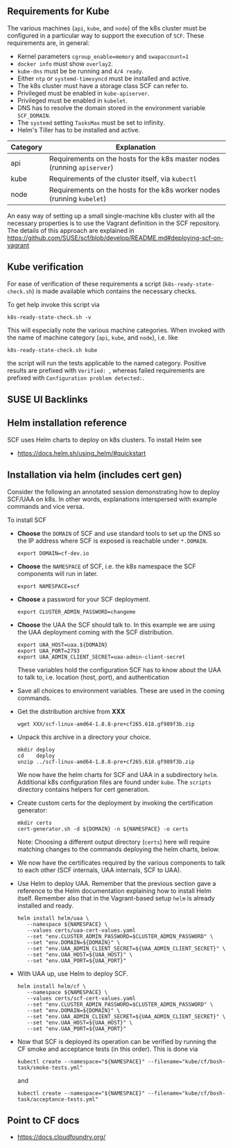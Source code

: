 ## Requirements for Kube

The various machines (`api`, `kube`, and `node`) of the k8s cluster must be configured in a particular way to support the execution of `SCF`. These requirements are, in general:

* Kernel parameters `cgroup_enable=memory` and `swapaccount=1`
* `docker info` must show `overlay2`.
* `kube-dns` must be be running and `4/4 ready`.
* Either `ntp` or `systemd-timesyncd` must be installed and active.
* The k8s cluster must have a storage class SCF can refer to.
* Privileged must be enabled in `kube-apiserver`.
* Privileged must be enabled in `kubelet`.
* DNS has to resolve the domain stored in the environment variable `SCF_DOMAIN`.
* The `systemd` setting `TasksMax` must be set to infinity.
* Helm's Tiller has to be installed and active.

|Category|Explanation|
|---|---|
|api| Requirements on the hosts for the k8s master nodes (running `apiserver`) |
|kube| Requirements of the cluster itself, via `kubectl` |
|node| Requirements on the hosts for the k8s worker nodes (running `kubelet`) |

An easy way of setting up a small single-machine k8s cluster with all the necessary properties is to use the Vagrant definition in the SCF repository. The details of this approach are explained in https://github.com/SUSE/scf/blob/develop/README.md#deploying-scf-on-vagrant

## Kube verification

For ease of verification of these requirements a script (`k8s-ready-state-check.sh`) is made available which contains the necessary checks.

To get help invoke this script via
```
k8s-ready-state-check.sh -v
```
This will especially note the various machine categories. When invoked with the name of machine category (`api`, `kube`, and `node`), i.e. like
```
k8s-ready-state-check.sh kube
```
the script will run the tests applicable to the named category.
Positive results are prefixed with `Verified: `,
whereas failed requirements are prefixed with `Configuration problem detected:`.

## SUSE UI Backlinks
## Helm installation reference

SCF uses Helm charts to deploy on k8s clusters.
To install Helm see

* https://docs.helm.sh/using_helm/#quickstart

## Installation via helm (includes cert gen)

Consider the following an annotated session demonstrating how to deploy SCF/UAA on k8s. In other words, explanations interspersed with example commands and vice versa.

To install SCF
* __Choose__ the `DOMAIN` of SCF and use standard tools to set up the DNS
  so the IP address where SCF is exposed is reachable under `*.DOMAIN`.
   ```
   export DOMAIN=cf-dev.io
   ```
* __Choose__ the `NAMESPACE` of SCF, i.e. the k8s namespace the SCF components will run in later.
   ```
   export NAMESPACE=scf
   ```
* __Choose__ a password for your SCF deployment.
   ```
   export CLUSTER_ADMIN_PASSWORD=changeme
   ```
* __Choose__ the UAA the SCF should talk to. In this example we are using the UAA deployment coming with the SCF distribution.
   ```
   export UAA_HOST=uaa.${DOMAIN}
   export UAA_PORT=2793
   export UAA_ADMIN_CLIENT_SECRET=uaa-admin-client-secret
   ```
   These variables hold the configuration SCF has to know about the UAA to talk to, i.e. location (host, port), and authentication

* Save all choices to environment variables.
  These are used in the coming commands.
* Get the distribution archive from **XXX**
  ```
  wget XXX/scf-linux-amd64-1.8.8-pre+cf265.618.gf989f3b.zip
  ```
* Unpack this archive in a directory your choice.
  ```
  mkdir deploy
  cd    deploy
  unzip ../scf-linux-amd64-1.8.8-pre+cf265.618.gf989f3b.zip
  ```
  We now have the helm charts for SCF and UAA in a subdirectory `helm`.
  Additional k8s configuration files are found under `kube`.
  The `scripts` directory contains helpers for cert generation.

* Create custom certs for the deployment by invoking the certification generator:
  ```
  mkdir certs
  cert-generator.sh -d ${DOMAIN} -n ${NAMESPACE} -o certs
  ```
  Note: Choosing a different output directory (`certs`) here will require matching changes to the commands deploying the helm charts, below.

* We now have the certificates required by the various components to talk to each other (SCF internals, UAA internals, SCF to UAA).

* Use Helm to deploy UAA. Remember that the previous section gave a reference to the Helm documentation explaining how to install Helm itself. Remember also that in the Vagrant-based setup `helm` is already installed and ready.
  ```
  helm install helm/uaa \
     --namespace ${NAMESPACE} \
     --values certs/uaa-cert-values.yaml
     --set "env.CLUSTER_ADMIN_PASSWORD=$CLUSTER_ADMIN_PASSWORD" \
     --set "env.DOMAIN=${DOMAIN}" \
     --set "env.UAA_ADMIN_CLIENT_SECRET=${UAA_ADMIN_CLIENT_SECRET}" \
     --set "env.UAA_HOST=${UAA_HOST}" \
     --set "env.UAA_PORT=${UAA_PORT}"
  ```

* With UAA up, use Helm to deploy SCF.
  ```
  helm install helm/cf \
     --namespace ${NAMESPACE} \
     --values certs/scf-cert-values.yaml
     --set "env.CLUSTER_ADMIN_PASSWORD=$CLUSTER_ADMIN_PASSWORD" \
     --set "env.DOMAIN=${DOMAIN}" \
     --set "env.UAA_ADMIN_CLIENT_SECRET=${UAA_ADMIN_CLIENT_SECRET}" \
     --set "env.UAA_HOST=${UAA_HOST}" \
     --set "env.UAA_PORT=${UAA_PORT}"
  ```

* Now that SCF is deployed its operation can be verified by running the CF smoke and acceptance tests (in this order). This is done via
   ```
   kubectl create --namespace="${NAMESPACE}" --filename="kube/cf/bosh-task/smoke-tests.yml"
   ```
   and
   ```
   kubectl create --namespace="${NAMESPACE}" --filename="kube/cf/bosh-task/acceptance-tests.yml"
   ```

## Point to CF docs

* https://docs.cloudfoundry.org/
